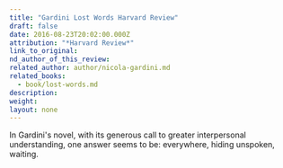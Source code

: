 ```yaml
---
title: "Gardini Lost Words Harvard Review"
draft: false
date: 2016-08-23T20:02:00.000Z
attribution: "*Harvard Review*"
link_to_original:
nd_author_of_this_review:
related_author: author/nicola-gardini.md
related_books:
  - book/lost-words.md
description:
weight:
layout: none
---
```

In Gardini's novel, with its generous call to greater interpersonal understanding, one answer seems to be: everywhere, hiding unspoken, waiting.

